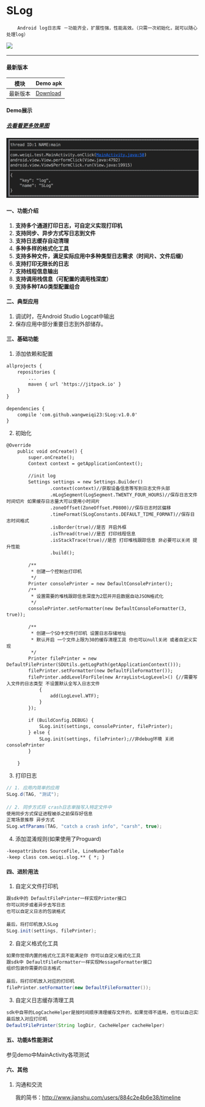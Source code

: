 # SLog

```
    Android log日志库 －功能齐全，扩展性强，性能高效。（只需一次初始化，就可以随心处理log）
```

<img src='https://travis-ci.org/elvishew/xLog.svg?branch=master'/>

---

#### 最新版本

模块|Demo apk
---|---
最新版本|[Download](https://github.com/wangweiqi23/SLog/blob/master/image/app-debug.apk)

#### Demo展示

##### [去看看更多效果图](https://github.com/wangweiqi23/SLog/blob/master/image)

<img src='https://github.com/wangweiqi23/SLog/blob/master/image/JSON.png'/>

#### 一、功能介绍
1. **支持多个通道打印日志，可自定义实现打印机**
2. **支持同步、异步方式写日志到文件**
3. **支持日志缓存自动清理**
4. **多种多样的格式化工具**
5. **支持多种文件，满足实际应用中多种类型日志需求（时间片、文件后缀）**
6. **支持打印无限长的日志**
7. **支持线程信息输出**
8. **支持调用栈信息（可配置的调用栈深度）**
8. **支持多种TAG类型配置组合**

#### 二、典型应用
1. 调试时，在Android Studio Logcat中输出
2. 保存应用中部分重要日志到外部储存。

#### 三、基础功能
1. 添加依赖和配置
```
allprojects {
	repositories {
		...
		maven { url 'https://jitpack.io' }
	}
}
    
dependencies {
	compile 'com.github.wangweiqi23:SLog:v1.0.0'
}
```

2. 初始化
``` Application
@Override
    public void onCreate() {
        super.onCreate();
        Context context = getApplicationContext();

        //init log
        Settings settings = new Settings.Builder()
                .context(context)//获取设备信息等写到日志文件头部
                .mLogSegment(LogSegment.TWENTY_FOUR_HOURS)//保存日志文件时间切片 如果缓存日志量大可以使用小时间片
                .zoneOffset(ZoneOffset.P0800)//保存日志时区偏移
                .timeFormat(SLogConstants.DEFAULT_TIME_FORMAT)//保存日志时间格式
                .isBorder(true)//是否 开启外框
                .isThread(true)//是否 打印线程信息
                .isStackTrace(true)//是否 打印堆栈跟踪信息 非必要可以关闭 提升性能
                .build();

        /**
         * 创建一个控制台打印机
         */
        Printer consolePrinter = new DefaultConsolePrinter();
        /**
         * 设置需要的堆栈跟踪信息深度为2层并开启数据自动JSON格式化
         */
        consolePrinter.setFormatter(new DefaultConsoleFormatter(3, true));

        /**
         * 创建一个SD卡文件打印机 设置日志存储地址
         * 默认开启 一个文件上限为30的缓存清理工具 你也可以null关闭 或者自定义实现
         */
        Printer filePrinter = new DefaultFilePrinter(SDUtils.getLogPath(getApplicationContext()));
        filePrinter.setFormatter(new DefaultFileFormatter());
        filePrinter.addLevelForFile(new ArrayList<LogLevel>() {//需要写入文件的日志类型 不设置默认全写入日志文件
            {
                add(LogLevel.WTF);
            }
        });

        if (BuildConfig.DEBUG) {
            SLog.init(settings, consolePrinter, filePrinter);
        } else {
            SLog.init(settings, filePrinter);//非debug环境 关闭consolePrinter
        }

    }
```


3. 打印日志
``` java
// 1. 应用内简单的应用
SLog.d(TAG, "测试");

// 2. 同步方式将 crash日志单独写入特定文件中
使用同步方式保证进程被杀之前保存好信息
正常场景推荐 异步方式
SLog.wtfParams(TAG, "catch a crash info", "carsh", true);
```

4. 添加混淆规则(如果使用了Proguard)
``` 
-keepattributes SourceFile, LineNumberTable
-keep class com.weiqi.slog.** { *; }
```

#### 四、进阶用法
1. 自定义文件打印机
``` java
跟sdk中的 DefaultFilePrinter一样实现Printer接口
你可以同步或者异步去写日志
也可以自定义日志的包装格式

最后，将打印机放入SLog 
SLog.init(settings, filePrinter);
```

2. 自定义格式化工具
``` java
如果你觉得内置的格式化工具不能满足你 你可以自定义格式化工具
跟sdk中 DefaultFileFormatter一样实现MessageFormatter接口
组织包装你需要的日志格式

最后，将打印机放入对应的打印机
filePrinter.setFormatter(new DefaultFileFormatter());
```

3. 自定义日志缓存清理工具
``` java
sdk中自带的LogCacheHelper是按时间顺序清理缓存文件的，如果觉得不适用，也可以自己实现。
最后放入对应打印机
DefaultFilePrinter(String logDir, CacheHelper cacheHelper)
```

#### 五、功能&性能测试

参见demo中MainActivity各项测试


#### 六、其他

1. 沟通和交流

    我的简书：http://www.jianshu.com/users/884c2e4b6e38/timeline
    

